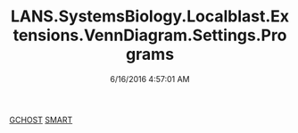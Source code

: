 ﻿---
title: LANS.SystemsBiology.Localblast.Extensions.VennDiagram.Settings.Programs
date: 6/16/2016 4:57:01 AM
---

[GCHOST](T-LANS.SystemsBiology.Localblast.Extensions.VennDiagram.Settings.Programs.GCHOST.html)
[SMART](T-LANS.SystemsBiology.Localblast.Extensions.VennDiagram.Settings.Programs.SMART.html)
